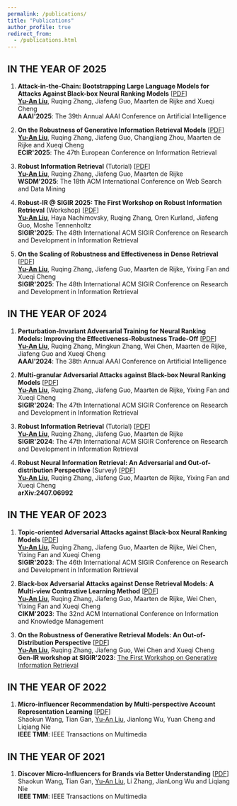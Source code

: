 ```yaml
---
permalink: /publications/
title: "Publications"
author_profile: true
redirect_from: 
  - /publications.html
---
```


IN THE YEAR OF 2025
------
1. **Attack-in-the-Chain: Bootstrapping Large Language Models for Attacks Against Black-box Neural Ranking Models** 
[[PDF](https://arxiv.org/abs/2412.18770)] <br>
<ins>**Yu-An Liu**</ins>, Ruqing Zhang, Jiafeng Guo, Maarten de Rijke  and Xueqi Cheng <br>
**AAAI'2025**: The 39th Annual AAAI Conference on Artificial Intelligence

2. **On the Robustness of Generative Information Retrieval Models** 
[[PDF](https://arxiv.org/abs/2412.18768)] <br>
<ins>**Yu-An Liu**</ins>, Ruqing Zhang, Jiafeng Guo, Changjiang Zhou, Maarten de Rijke and Xueqi Cheng <br>
**ECIR'2025**: The 47th European Conference on Information Retrieval

3. **Robust Information Retrieval** (Tutorial)
[[PDF](http://arxiv.org/abs/2404.01574)] <br>
<ins>**Yu-An Liu**</ins>, Ruqing Zhang, Jiafeng Guo, Maarten de Rijke <br>
**WSDM'2025**: The 18th ACM International Conference on Web Search and Data Mining

4. **Robust-IR @ SIGIR 2025: The First Workshop on Robust Information Retrieval** (Workshop)
[[PDF](https://arxiv.org/abs/2503.18426)] <br>
<ins>**Yu-An Liu**</ins>, Haya Nachimovsky, Ruqing Zhang, Oren Kurland, Jiafeng Guo, Moshe Tennenholtz <br>
**SIGIR'2025**: The 48th International ACM SIGIR Conference on Research and Development in Information Retrieval

5. **On the Scaling of Robustness and Effectiveness in Dense Retrieval**
[[PDF](http://arxiv.org/abs/2404.01574)] <br>
<ins>**Yu-An Liu**</ins>, Ruqing Zhang, Jiafeng Guo, Maarten de Rijke, Yixing Fan and Xueqi Cheng <br>
**SIGIR'2025**: The 48th International ACM SIGIR Conference on Research and Development in Information Retrieval


IN THE YEAR OF 2024
------
1. **Perturbation-Invariant Adversarial Training for Neural Ranking Models: Improving the Effectiveness-Robustness Trade-Off** 
[[PDF](https://ojs.aaai.org/index.php/AAAI/article/view/28730/29409)] <br>
<ins>**Yu-An Liu**</ins>, Ruqing Zhang, Mingkun Zhang, Wei Chen, Maarten de Rijke, Jiafeng Guo and Xueqi Cheng <br>
**AAAI'2024**: The 38th Annual AAAI Conference on Artificial Intelligence

2. **Multi-granular Adversarial Attacks against Black-box Neural Ranking Models** 
[[PDF](http://arxiv.org/abs/2404.01574)] <br>
<ins>**Yu-An Liu**</ins>, Ruqing Zhang, Jiafeng Guo, Maarten de Rijke, Yixing Fan and Xueqi Cheng <br>
**SIGIR'2024**: The 47th International ACM SIGIR Conference on Research and Development in Information Retrieval

3. **Robust Information Retrieval** (Tutorial)
[[PDF](http://arxiv.org/abs/2404.01574)] <br>
<ins>**Yu-An Liu**</ins>, Ruqing Zhang, Jiafeng Guo, Maarten de Rijke <br>
**SIGIR'2024**: The 47th International ACM SIGIR Conference on Research and Development in Information Retrieval

4. **Robust Neural Information Retrieval: An Adversarial and Out-of-distribution Perspective** (Survey)
[[PDF](https://arxiv.org/pdf/2407.06992)] <br>
<ins>**Yu-An Liu**</ins>, Ruqing Zhang, Jiafeng Guo, Maarten de Rijke, Yixing Fan and Xueqi Cheng <br>
**arXiv:2407.06992**


IN THE YEAR OF 2023
------
1. **Topic-oriented Adversarial Attacks against Black-box Neural Ranking Models** 
[[PDF](https://dl.acm.org/doi/pdf/10.1145/3539618.3591777)] <br>
<ins>**Yu-An Liu**</ins>, Ruqing Zhang, Jiafeng Guo, Maarten de Rijke, Wei Chen, Yixing Fan and Xueqi Cheng <br>
**SIGIR'2023**: The 46th International ACM SIGIR Conference on Research and Development in Information Retrieval

2. **Black-box Adversarial Attacks against Dense Retrieval Models: A Multi-view Contrastive Learning Method** 
[[PDF](https://dl.acm.org/doi/pdf/10.1145/3583780.3614793)] <br>
<ins>**Yu-An Liu**</ins>, Ruqing Zhang, Jiafeng Guo, Maarten de Rijke, Wei Chen, Yixing Fan and Xueqi Cheng <br>
**CIKM'2023**: The 32nd ACM International Conference on Information and Knowledge Management


3. **On the Robustness of Generative Retrieval Models: An Out-of-Distribution Perspective** 
[[PDF](https://arxiv.org/pdf/2306.12756)] <br>
<ins>**Yu-An Liu**</ins>, Ruqing Zhang, Jiafeng Guo, Wei Chen and Xueqi Cheng <br>
**Gen-IR workshop at SIGIR'2023**: [The First Workshop on Generative Information Retrieval](https://coda.io/@sigir/gen-ir)

IN THE YEAR OF 2022
------
1. **Micro-influencer Recommendation by Multi-perspective Account Representation Learning** 
[[PDF](https://ieeexplore.ieee.org/stamp/stamp.jsp?tp=&arnumber=9712372)] <br>
Shaokun Wang, Tian Gan, <ins>Yu-An Liu</ins>, Jianlong Wu, Yuan Cheng and Liqiang Nie <br>
**IEEE TMM**: IEEE Transactions on Multimedia

IN THE YEAR OF 2021
------
1. **Discover Micro-Influencers for Brands via Better Understanding** 
[[PDF](https://ieeexplore.ieee.org/stamp/stamp.jsp?tp=&arnumber=9454334)] <br>
Shaokun Wang, Tian Gan, <ins>Yu-An Liu</ins>, Li Zhang, JianLong Wu and Liqiang Nie <br>
**IEEE TMM**: IEEE Transactions on Multimedia

